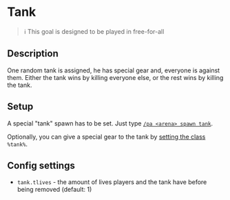 # Tank

> ℹ This goal is designed to be played in free-for-all

## Description

One random tank is assigned, he has special gear and, everyone is against them. 
Either the tank wins by killing everyone else, or the rest wins by killing the tank.

## Setup

A special "tank" spawn has to be set. Just type [`/pa <arena> spawn tank`](../commands/spawn.md).

Optionally, you can give a special gear to the tank by [setting the class](../commands/class.md) `%tank%`.

## Config settings

- `tank.tlives` \- the amount of lives players and the tank have before being removed (default: 1)

